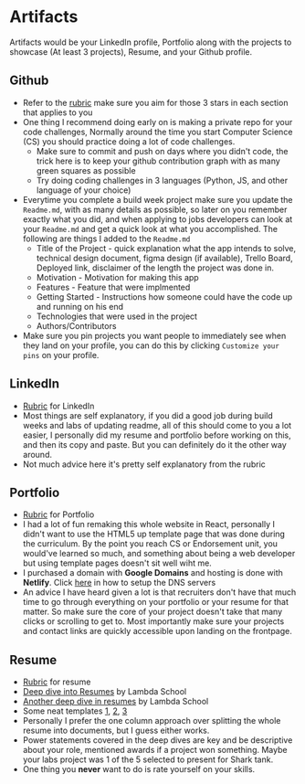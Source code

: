 # Artifacts

Artifacts would be your LinkedIn profile, Portfolio along with the projects to showcase (At least 3 projects), Resume, and your Github profile.

## Github

- Refer to the [rubric](https://drive.google.com/file/d/1geqZSdwle2YU6dRGjBbvFT2U9WqReOLU/view) make sure you aim for those 3 stars in each section that applies to you
- One thing I recommend doing early on is making a private repo for your code challenges, Normally around the time you start Computer Science (CS) you should practice doing a lot of code challenges.
  - Make sure to commit and push on days where you didn't code, the trick here is to keep your github contribution graph with as many green squares as possible
  - Try doing coding challenges in 3 languages (Python, JS, and other language of your choice)
- Everytime you complete a build week project make sure you update the `Readme.md`, with as many details as possible, so later on you remember exactly what you did, and when applying to jobs developers can look at your `Readme.md` and get a quick look at what you accomplished. The following are things I added to the `Readme.md`
  - Title of the Project - quick explanation what the app intends to solve, technical design document, figma design (if available), Trello Board, Deployed link, disclaimer of the length the project was done in.
  - Motivation - Motivation for making this app
  - Features - Feature that were implmented
  - Getting Started - Instructions how someone could have the code up and running on his end
  - Technologies that were used in the project
  - Authors/Contributors
- Make sure you pin projects you want people to immediately see when they land on your profile, you can do this by clicking `Customize your pins` on your profile.

## LinkedIn

- [Rubric](https://drive.google.com/file/d/15iB86TUKAMUaHxB3zf74A5oRTwmAVnkL/view) for LinkedIn
- Most things are self explanatory, if you did a good job during build weeks and labs of updating readme, all of this should come to you a lot easier, I personally did my resume and portfolio before working on this, and then its copy and paste. But you can definitely do it the other way around.
- Not much advice here it's pretty self explanatory from the rubric

## Portfolio

- [Rubric](https://drive.google.com/file/d/15iB86TUKAMUaHxB3zf74A5oRTwmAVnkL/view) for Portfolio
- I had a lot of fun remaking this whole website in React, personally I didn't want to use the HTML5 up template page that was done during the curriculum. By the point you reach CS or Endorsement unit, you would've learned so much, and something about being a web developer but using template pages doesn't sit well wiht me.
- I purchased a domain with **Google Domains** and hosting is done with **Netlify**. Click [here](./Googledomains) in how to setup the DNS servers
- An advice I have heard given a lot is that recruiters don't have that much time to go through everything on your portfolio or your resume for that matter. So make sure the core of your project doesn't take that many clicks or scrolling to get to. Most importantly make sure your projects and contact links are quickly accessible upon landing on the frontpage.

## Resume

- [Rubric](https://drive.google.com/file/d/103wsR5GxmLhQYEjIcBMA3hFc0Ge1artc/view) for resume
- [Deep dive into Resumes](https://lambdaschool.com/the-commons/how-to-write-a-stand-out-resume) by Lambda School
- [Another deep dive in resumes](https://docs.google.com/document/d/1BOwmlkiPJH_96dnjI3nAW8ok-BOR8hkl5Us70bwf24U/edit) by Lambda School
- Some neat templates [1](https://resumegenius.com/wp-content/uploads/2018/07/data-scientist-resume-example-template.png), [2](https://resumegenius.com/wp-content/uploads/2017/09/Software-Engineer-Resume-Example-Template.png), [3](https://assets.qwikresume.com/resume-samples/pdf/screenshots/mobile-developer-1530594976-pdf.jpg)
- Personally I prefer the one column approach over splitting the whole resume into documents, but I guess either works.
- Power statements covered in the deep dives are key and be descriptive about your role, mentioned awards if a project won something. Maybe your labs project was 1 of the 5 selected to present for Shark tank.
- One thing you **never** want to do is rate yourself on your skills.
